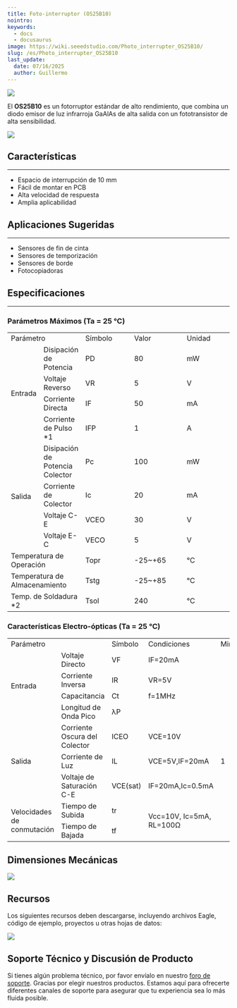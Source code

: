 ```yaml
---
title: Foto-interruptor (OS25B10)
nointro:
keywords:
  - docs
  - docusaurus
image: https://wiki.seeedstudio.com/Photo_interrupter_OS25B10/
slug: /es/Photo_interrupter_OS25B10
last_update:
  date: 07/16/2025
  author: Guillermo
---
```

![](http://bz.seeedstudio.com/depot/images/product/phoint1.jpg)

El **OS25B10** es un fotorruptor estándar de alto rendimiento, que combina un diodo emisor de luz infrarroja GaAlAs de alta salida con un fototransistor de alta sensibilidad.

[![](https://files.seeedstudio.com/wiki/Seeed-WiKi/docs/images/300px-Get_One_Now_Banner-ragular.png)](https://www.seeedstudio.com/photo-interrupter-os25b10-p-541.html?cPath=144_148)


## Características

---
- Espacio de interrupción de 10 mm  
- Fácil de montar en PCB  
- Alta velocidad de respuesta  
- Amplia aplicabilidad  

## Aplicaciones Sugeridas

---
- Sensores de fin de cinta  
- Sensores de temporización  
- Sensores de borde  
- Fotocopiadoras  

## Especificaciones

---
### Parámetros Máximos (Ta = 25 ℃)

<table>
  <tr>
    <td colspan="2" width="400px">Parámetro</td>
    <td width="200px">Símbolo</td>
    <td width="200px">Valor</td>
    <td width="200px">Unidad</td>
  </tr>
  <tr>
    <td rowspan="4">Entrada</td>
    <td>Disipación de Potencia</td>
    <td>PD</td>
    <td>80</td>
    <td>mW</td>
  </tr>
  <tr>
    <td>Voltaje Reverso</td>
    <td>VR</td>
    <td>5</td>
    <td>V</td>
  </tr>
  <tr>
    <td>Corriente Directa</td>
    <td>IF</td>
    <td>50</td>
    <td>mA</td>
  </tr>
  <tr>
    <td>Corriente de Pulso *1</td>
    <td>IFP</td>
    <td>1</td>
    <td>A</td>
  </tr>
  <tr>
    <td rowspan="4">Salida</td>
    <td>Disipación de Potencia Colector</td>
    <td>Pc</td>
    <td>100</td>
    <td>mW</td>
  </tr>
  <tr>
    <td>Corriente de Colector</td>
    <td>Ic</td>
    <td>20</td>
    <td>mA</td>
  </tr>
  <tr>
    <td>Voltaje C-E</td>
    <td>VCEO</td>
    <td>30</td>
    <td>V</td>
  </tr>
  <tr>
    <td>Voltaje E-C</td>
    <td>VECO</td>
    <td>5</td>
    <td>V</td>
  </tr>
  <tr>
    <td colspan="2">Temperatura de Operación</td>
    <td>Topr</td>
    <td>-25~+65</td>
    <td>℃</td>
  </tr>
  <tr>
    <td colspan="2">Temperatura de Almacenamiento</td>
    <td>Tstg</td>
    <td>-25~+85</td>
    <td>℃</td>
  </tr>
  <tr>
    <td colspan="2">Temp. de Soldadura *2</td>
    <td>Tsol</td>
    <td>240</td>
    <td>℃</td>
  </tr>
</table>

###   Características Electro-ópticas (Ta = 25 ℃)

<table>
  <tr>
    <td colspan="2" width="300px">Parámetro</td>
    <td width="100px">Símbolo</td>
    <td width="200px">Condiciones</td>
    <td width="100px">Min</td>
    <td width="100px">Typ</td>
    <td width="100px">Max</td>
    <td width="100px">Unidad</td>
  </tr>
  <tr>
    <td rowspan="4">Entrada</td>
    <td>Voltaje Directo</td>
    <td>VF</td>
    <td>IF=20mA</td>
    <td></td>
    <td>1.2</td>
    <td>1.6</td>
    <td>V</td>
  </tr>
  <tr>
    <td>Corriente Inversa</td>
    <td>IR</td>
    <td>VR=5V</td>
    <td></td>
    <td></td>
    <td>10</td>
    <td>µA</td>
  </tr>
  <tr>
    <td>Capacitancia</td>
    <td>Ct</td>
    <td>f=1MHz</td>
    <td></td>
    <td>25</td>
    <td></td>
    <td>pF</td>
  </tr>
  <tr>
    <td>Longitud de Onda Pico</td>
    <td>λP</td>
    <td></td>
    <td></td>
    <td>940</td>
    <td></td>
    <td>nm</td>
  </tr>
  <tr>
    <td rowspan="3">Salida</td>
    <td>Corriente Oscura del Colector</td>
    <td>ICEO</td>
    <td>VCE=10V</td>
    <td></td>
    <td>1</td>
    <td>100</td>
    <td>nA</td>
  </tr>
  <tr>
    <td>Corriente de Luz</td>
    <td>IL</td>
    <td>VCE=5V,IF=20mA</td>
    <td>1</td>
    <td>2.5</td>
    <td></td>
    <td>mA</td>
  </tr>
  <tr>
    <td>Voltaje de Saturación C-E</td>
    <td>VCE(sat)</td>
    <td>IF=20mA,Ic=0.5mA</td>
    <td></td>
    <td>0.2</td>
    <td>0.4</td>
    <td>V</td>
  </tr>
  <tr>
    <td rowspan="2">Velocidades de conmutación</td>
    <td>Tiempo de Subida</td>
    <td>tr</td>
    <td rowspan="2">Vcc=10V, Ic=5mA, RL=100Ω</td>
    <td></td>
    <td>5</td>
    <td></td>
    <td>µsec</td>
  </tr>
  <tr>
    <td>Tiempo de Bajada</td>
    <td>tf</td>
    <td></td>
    <td>5</td>
    <td></td>
    <td>µsec</td>
  </tr>
</table>

## Dimensiones Mecánicas

![](https://files.seeedstudio.com/wiki/Photo_interrupter_OS25B10/img/Photo-dimen.JPG)


## Recursos

Los siguientes recursos deben descargarse, incluyendo archivos Eagle, código de ejemplo, proyectos u otras hojas de datos:

![](https://files.seeedstudio.com/wiki/Photo_interrupter_OS25B10/img/OS25B10.jpg)

## Soporte Técnico y Discusión de Producto

Si tienes algún problema técnico, por favor envíalo en nuestro [foro de soporte](http://forum.seeedstudio.com/). Gracias por elegir nuestros productos. Estamos aquí para ofrecerte diferentes canales de soporte para asegurar que tu experiencia sea lo más fluida posible.

<div class="button_tech_support_container">
<a href="https://forum.seeedstudio.com/" class="button_forum"></a> 
<a href="https://www.seeedstudio.com/contacts" class="button_email"></a>
</div>

<div class="button_tech_support_container">
<a href="https://discord.gg/eWkprNDMU7" class="button_discord"></a> 
<a href="https://github.com/Seeed-Studio/wiki-documents/discussions/69" class="button_discussion"></a>
</div>